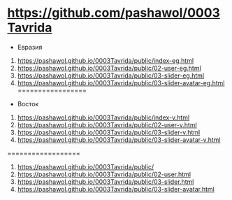 <https://github.com/pashawol/0003Tavrida>
=================
* Евразия
1. <https://pashawol.github.io/0003Tavrida/public/index-eg.html>
1. <https://pashawol.github.io/0003Tavrida/public/02-user-eg.html>
1. <https://pashawol.github.io/0003Tavrida/public/03-slider-eg.html>
1. <https://pashawol.github.io/0003Tavrida/public/03-slider-avatar-eg.html>
=================
* Восток
1. <https://pashawol.github.io/0003Tavrida/public/index-v.html>
1. <https://pashawol.github.io/0003Tavrida/public/02-user-v.html>
1. <https://pashawol.github.io/0003Tavrida/public/03-slider-v.html>
1. <https://pashawol.github.io/0003Tavrida/public/03-slider-avatar-v.html>

==================
1. <https://pashawol.github.io/0003Tavrida/public/>
1. <https://pashawol.github.io/0003Tavrida/public/02-user.html>
1. <https://pashawol.github.io/0003Tavrida/public/03-slider.html>
1. <https://pashawol.github.io/0003Tavrida/public/03-slider-avatar.html>